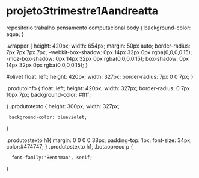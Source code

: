 # projeto3trimestre1Aandreatta
repositorio trabalho pensamento computacional
body {
      background-color: aqua;
}

 .wrapper {
     height: 420px;
     width: 654px;
     margin: 50px auto;
     border-radius: 7px 7px 7px 7px;
     -webkit-box-shadow: 0px 14px 32px 0px rgba(0,0,0,0.15);
     -moz-box-shadow: 0px 14px 32px 0px rgba(0,0,0,0.15);
     box-shadow: 0px 14px 32px 0px rgba(0,0,0,0.15);
 }

 #olive{
 float: left;
 height: 420px;
 width: 327px;
 border-radius: 7px 0 0 7px;
 }

 .produtoinfo {
 float: left;
 height: 420px; 
 width: 327px; 
 border-radius: 0 7px 10px 7px;
 background-color: #ffff;

 }
 .produtotexto {
 height: 300px;
 width: 327px;

     background-color: blueviolet;
 }

  .produtostexto h1{
      margin: 0 0 0 0 38px;
      padding-top: 1px;
      font-size: 34px;
      color:#474747;
  }
  .produtostexto h1,
  .botaopreco p {


      font-family:'Benthman', serif;
      

  }


